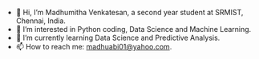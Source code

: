 - 👋 Hi, I’m Madhumitha Venkatesan, a second year student at SRMIST, Chennai, India.
- 👀 I’m interested in Python coding, Data Science and Machine Learning.
- 🌱 I’m currently learning Data Science and Predictive Analysis.
- 📫 How to reach me: madhuabi01@yahoo.com.

<!---
vmadhuuu/vmadhuuu is a ✨ special ✨ repository because its `README.md` (this file) appears on your GitHub profile.
You can click the Preview link to take a look at your changes.
--->
